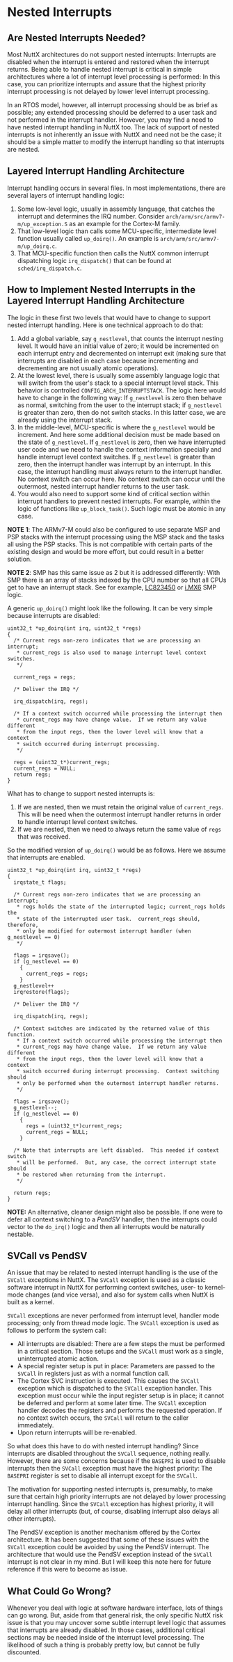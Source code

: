 Nested Interrupts
=================

Are Nested Interrupts Needed?
-----------------------------

Most NuttX architectures do not support nested interrupts: Interrupts
are disabled when the interrupt is entered and restored when the
interrupt returns. Being able to handle nested interrupt is critical in
simple architectures where a lot of interrupt level processing is
performed: In this case, you can prioritize interrupts and assure that
the highest priority interrupt processing is not delayed by lower level
interrupt processing.

In an RTOS model, however, all interrupt processing should be as brief
as possible; any extended processing should be deferred to a user task
and not performed in the interrupt handler. However, you may find a need
to have nested interrupt handling in NuttX too. The lack of support of
nested interrupts is not inherently an issue with NuttX and need not be
the case; it should be a simple matter to modify the interrupt handling
so that interrupts are nested.

Layered Interrupt Handling Architecture
---------------------------------------

Interrupt handling occurs in several files. In most implementations,
there are several layers of interrupt handling logic:

1.  Some low-level logic, usually in assembly language, that catches the
    interrupt and determines the IRQ number. Consider
    `arch/arm/src/armv7-m/up_exception.S` as an example for the Cortex-M
    family.
2.  That low-level logic than calls some MCU-specific, intermediate
    level function usually called `up_doirq()`. An example is
    `arch/arm/src/armv7-m/up_doirq.c`.
3.  That MCU-specific function then calls the NuttX common interrupt
    dispatching logic `irq_dispatch()` that can be found at
    `sched/irq_dispatch.c`.

How to Implement Nested Interrupts in the Layered Interrupt Handling Architecture
---------------------------------------------------------------------------------

The logic in these first two levels that would have to change to support
nested interrupt handling. Here is one technical approach to do that:

1.  Add a global variable, say `g_nestlevel`, that counts the interrupt
    nesting level. It would have an initial value of zero; it would be
    incremented on each interrupt entry and decremented on interrupt
    exit (making sure that interrupts are disabled in each case because
    incrementing and decrementing are not usually atomic operations).
2.  At the lowest level, there is usually some assembly language logic
    that will switch from the user\'s stack to a special interrupt level
    stack. This behavior is controlled `CONFIG_ARCH_INTERRUPTSTACK`. The
    logic here would have to change in the following way: If
    `g_nestlevel` is zero then behave as normal, switching from the user
    to the interrupt stack; if `g_nestlevel` is greater than zero, then
    do not switch stacks. In this latter case, we are already using the
    interrupt stack.
3.  In the middle-level, MCU-specific is where the `g_nestlevel` would
    be increment. And here some additional decision must be made based
    on the state of `g_nestlevel`. If `g_nestlevel` is zero, then we
    have interrupted user code and we need to handle the context
    information specially and handle interrupt level context switches.
    If `g_nestlevel` is greater than zero, then the interrupt handler
    was interrupt by an interrupt. In this case, the interrupt handling
    must always return to the interrupt handler. No context switch can
    occur here. No context switch can occur until the outermost, nested
    interrupt handler returns to the user task.
4.  You would also need to support some kind of critical section within
    interrupt handlers to prevent nested interrupts. For example, within
    the logic of functions like `up_block_task()`. Such logic must be
    atomic in any case.

**NOTE 1**: The ARMv7-M could also be configured to use separate MSP and
PSP stacks with the interrupt processing using the MSP stack and the
tasks all using the PSP stacks. This is not compatible with certain
parts of the existing design and would be more effort, but could result
in a better solution.

**NOTE 2**: SMP has this same issue as 2 but it is addressed
differently: With SMP there is an array of stacks indexed by the CPU
number so that all CPUs get to have an interrupt stack. See for example,
[LC823450](https://bitbucket.org/nuttx/nuttx/src/ca4ef377fb789ddc3e70979b28acb6730ff6a98c/arch/arm/src/lc823450/chip.h)
or
[i.MX6](https://bitbucket.org/nuttx/nuttx/src/ca4ef377fb789ddc3e70979b28acb6730ff6a98c/arch/arm/src/imx6/chip.h)
SMP logic.

A generic `up_doirq()` might look like the following. It can be very
simple because interrupts are disabled:

``` {.c}
uint32_t *up_doirq(int irq, uint32_t *regs)
{
  /* Current regs non-zero indicates that we are processing an interrupt;
   * current_regs is also used to manage interrupt level context switches.
   */

  current_regs = regs;

  /* Deliver the IRQ */

  irq_dispatch(irq, regs);

  /* If a context switch occurred while processing the interrupt then
   * current_regs may have change value.  If we return any value different
   * from the input regs, then the lower level will know that a context
   * switch occurred during interrupt processing.
   */

  regs = (uint32_t*)current_regs;
  current_regs = NULL;
  return regs;
}
```

What has to change to support nested interrupts is:

1.  If we are nested, then we must retain the original value of
    `current_regs`. This will be need when the outermost interrupt
    handler returns in order to handle interrupt level context switches.
2.  If we are nested, then we need to always return the same value of
    `regs` that was received.

So the modified version of `up_doirq()` would be as follows. Here we
assume that interrupts are enabled.

``` {.c}
uint32_t *up_doirq(int irq, uint32_t *regs)
{
  irqstate_t flags;

  /* Current regs non-zero indicates that we are processing an interrupt;
   * regs holds the state of the interrupted logic; current_regs holds the
   * state of the interrupted user task.  current_regs should, therefore,
   * only be modified for outermost interrupt handler (when g_nestlevel == 0)
   */

  flags = irqsave();
  if (g_nestlevel == 0)
    {
      current_regs = regs;
    }
  g_nestlevel++
  irqrestore(flags);

  /* Deliver the IRQ */

  irq_dispatch(irq, regs);

  /* Context switches are indicated by the returned value of this function.
   * If a context switch occurred while processing the interrupt then
   * current_regs may have change value.  If we return any value different
   * from the input regs, then the lower level will know that a context
   * switch occurred during interrupt processing.  Context switching should
   * only be performed when the outermost interrupt handler returns.
   */

  flags = irqsave();
  g_nestlevel--;
  if (g_nestlevel == 0)
    {
      regs = (uint32_t*)current_regs;
      current_regs = NULL;
    }

  /* Note that interrupts are left disabled.  This needed if context switch
   * will be performed.  But, any case, the correct interrupt state should
   * be restored when returning from the interrupt.
   */

  return regs;
}
```

**NOTE:** An alternative, cleaner design might also be possible. If one
were to defer all context switching to a *PendSV* handler, then the
interrupts could vector to the `do_irq()` logic and then all interrupts
would be naturally nestable.

SVCall vs PendSV
----------------

An issue that may be related to nested interrupt handling is the use of
the `SVCall` exceptions in NuttX. The `SVCall` exception is used as a
classic software interrupt in NuttX for performing context switches,
user- to kernel-mode changes (and vice versa), and also for system calls
when NuttX is built as a kernel.

`SVCall` exceptions are never performed from interrupt level, handler
mode processing; only from thread mode logic. The `SVCall` exception is
used as follows to perform the system call:

-   All interrupts are disabled: There are a few steps the must be
    performed in a critical section. Those setups and the `SVCall` must
    work as a single, uninterrupted atomic action.
-   A special register setup is put in place: Parameters are passed to
    the `SVCall` in registers just as with a normal function call.
-   The Cortex SVC instruction is executed. This causes the `SVCall`
    exception which is dispatched to the `SVCall` exception handler.
    This exception must occur while the input register setup is in
    place; it cannot be deferred and perform at some later time. The
    `SVCall` exception handler decodes the registers and performs the
    requested operation. If no context switch occurs, the `SVCall` will
    return to the caller immediately.
-   Upon return interrupts will be re-enabled.

So what does this have to do with nested interrupt handling? Since
interrupts are disabled throughout the `SVCall` sequence, nothing
really. However, there are some concerns because if the `BASEPRI` is
used to disable interrupts then the `SVCall` exception must have the
highest priority: The `BASEPRI` register is set to disable all interrupt
except for the `SVCall`.

The motivation for supporting nested interrupts is, presumably, to make
sure that certain high priority interrupts are not delayed by lower
processing interrupt handling. Since the `SVCall` exception has highest
priority, it will delay all other interrupts (but, of course, disabling
interrupt also delays all other interrupts).

The PendSV exception is another mechanism offered by the Cortex
architecture. It has been suggested that some of these issues with the
`SVCall` exception could be avoided by using the PendSV interrupt. The
architecture that would use the PendSV exception instead of the `SVCall`
interrupt is not clear in my mind. But I will keep this note here for
future reference if this were to become as issue.

What Could Go Wrong?
--------------------

Whenever you deal with logic at software hardware interface, lots of
things can go wrong. But, aside from that general risk, the only
specific NuttX risk issue is that you may uncover some subtle interrupt
level logic that assumes that interrupts are already disabled. In those
cases, additional critical sections may be needed inside of the
interrupt level processing. The likelihood of such a thing is probably
pretty low, but cannot be fully discounted.

